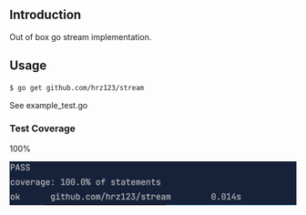 ## Introduction
Out of box go stream implementation.

## Usage
```bash
$ go get github.com/hrz123/stream
```

See example_test.go

### Test Coverage
100%

![img.png](docs/images/img.png)